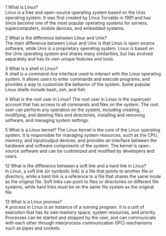 1	What is Linux?	
Linux is a free and open-source operating system based on the Unix operating system. It was first created by Linus Torvalds in 1991 and has since become one of the most popular operating systems for servers, supercomputers, mobile devices, and embedded systems.

2	What is the difference between Linux and Unix?	
The main difference between Linux and Unix is that Linux is open-source software, while Unix is a proprietary operating system. Linux is based on the Unix operating system and shares many similarities, but has evolved separately and has its own unique features and tools.

3	What is a shell in Linux?	
A shell is a command-line interface used to interact with the Linux operating system. It allows users to enter commands and execute programs, and provides a way to customize the behavior of the system. Some popular Linux shells include bash, zsh, and fish.

4	What is the root user in Linux?	
The root user in Linux is the superuser account that has access to all commands and files on the system. The root user can perform any operation on the system, including creating, modifying, and deleting files and directories, installing and removing software, and managing system settings.

5	What is a Linux kernel?	
The Linux kernel is the core of the Linux operating system. It is responsible for managing system resources, such as the CPU, memory, and input/output devices, and provides an interface between the hardware and software components of the system. The kernel is open-source software and can be customized and modified by developers and users.

12	What is the difference between a soft link and a hard link in Linux?	
In Linux, a soft link (or symbolic link) is a file that points to another file or directory, while a hard link is a reference to a file that shares the same inode as the original file. Soft links can point to files or directories on different file systems, while hard links must be on the same file system as the original file.

13	What is a Linux process?	
A process in Linux is an instance of a running program. It is a unit of execution that has its own memory space, system resources, and priority. Processes can be started and stopped by the user, and can communicate with each other through interprocess communication (IPC) mechanisms such as pipes and sockets.